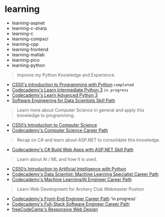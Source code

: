 # learning

- learning-aspnet
- learning-c-sharp
- learning-c
- learning-compsci
- learning-cpp
- learning-frontend
- learning-matlab
- learning-pico
- learning-python

> Improve my Python Knowledge and Experience.
- [CS50's Introduction to Programming with Python](https://cs50.harvard.edu/python/2022/) `completed`
- [Codecademy's Learn Intermediate Python 3](https://www.codecademy.com/learn/learn-intermediate-python-3) `in progress`
- [Codecademy's Learn Advanced Python 3](https://www.codecademy.com/learn/learn-advanced-python)
- [Software Engineering for Data Scientists Skill Path](https://www.codecademy.com/learn/paths/software-engineering-for-data-scientists)
> Learn more about Computer Science in general and apply this knowledge to programming.
- [CS50’s Introduction to Computer Science](https://cs50.harvard.edu/x/2023/)
- [Codecademy's Computer Science Career Path](https://www.codecademy.com/learn/paths/computer-science)
> Recap on C# and learn about ASP.NET to consolidate this knowledge.
- [Codecademy's C# Build Web Apps with ASP.NET Skill Path](https://www.codecademy.com/learn/paths/build-web-apps-with-asp-net)
> Learn about AI / ML and how it is used.
- [CS50’s Introduction to Artificial Intelligence with Python](https://cs50.harvard.edu/ai/2020/)
- [Codecademy's Data Scientist: Machine Learning Specialist Career Path](https://www.codecademy.com/learn/paths/data-science)
- [Codecademy's Machine Learning/AI Engineer Career Path](https://www.codecademy.com/learn/paths/machine-learning-engineer)
> Learn Web Development for Archery Club Webmaster Positon
- [Codecademy's Front-End Engineer Career Path](https://www.codecademy.com/learn/paths/front-end-engineer-career-path) 'in progress'
- [Codecademy's Full-Stack Software Engineer Career Path](https://www.codecademy.com/learn/paths/full-stack-engineer-career-path)
- [freeCodeCamp's Responsive Web Design](https://www.freecodecamp.org/learn/2022/responsive-web-design/)

